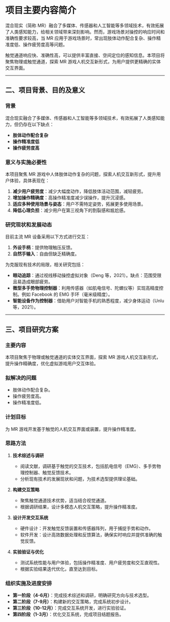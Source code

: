 # 项目主要内容简介

混合现实（简称 MR）融合了多媒体、传感器和人工智能等多领域技术，有效拓展了人类感知能力，给相关领域带来深刻影响。然而，游戏场景对操控的响应时间和准确性要求较高，当 MR 应用于游戏场景时，常出现肢体动作配合复杂、操作精准度低、操作疲劳度高等问题。

触觉通道响应快、准确性高，可以提供丰富直接、空间定位的感知信息。本项目将聚焦物理或触觉通道，探索 MR 游戏人机交互新形式，为用户提供更精确的实体交互界面。

---

## 二、项目背景、目的及意义

### 背景
混合现实融合了多媒体、传感器和人工智能等多领域技术，有效拓展了人类感知能力，但仍存在以下缺点：
- **肢体动作配合复杂**
- **操作精准度低**
- **操作疲劳度高**

### 意义与实施必要性
本项目聚焦 MR 游戏中人体肢体动作复杂的问题，探索人机交互新形式，提升用户体验，具体表现在：
1. **减少用户疲劳度**：减少大幅度动作，降低肢体活动范围，减轻疲劳。
2. **增加操作精确度**：高操作精准度减少误操作，提升沉浸感。
3. **适应多种使用场景与姿态**：用户不需特定姿势，拓展更多使用场景。
4. **降低心理负担**：减少用户在第三视角下的割裂感和尴尬感。

### 研究现状和发展动态
目前主流 MR 设备采用以下方式进行交互：
1. **外设手柄**：提供物理触压反馈。
2. **自然手输入**：自由但缺乏精确度。

为克服现有技术的局限，相关研究包括：
- **眼动追踪**：通过视线移动操控虚拟对象（Deng 等，2021）。缺点：范围受限且易造成眼部疲劳。
- **微型多手势物理控制器**：利用传感器（如肌电信号、陀螺仪等）实现高精度控制。例如 Facebook 的 EMG 手环（毫米级精度）。
- **智能设备作为控制器**：借助用户对智能手机的熟悉程度，减少身体运动（Unlu 等，2021）。

---

## 三、项目研究方案

### 主要内容
本项目聚焦于物理或触觉通道的实体交互界面，探索 MR 游戏人机交互新形式，提升操作精确度，优化虚拟游戏用户交互体验。

### 拟解决的问题
- 肢体动作配合复杂。
- 操作疲劳度高。
- 操作精准度低。

### 计划目标
为 MR 游戏开发基于触觉的人机交互界面或装置，提升操作精准度。

### 思路方法
1. **技术综述与调研**  
   - 阅读文献，调研基于触觉的交互技术，包括肌电信号（EMG）、多手势物理控制器、触觉反馈技术。
   - 分析现有技术的发展现状和问题，为技术选型提供理论基础。

2. **构建交互策略**  
   - 聚焦触觉通道技术优势，适当结合视觉通道。
   - 根据调研结果，设计多模态人机交互策略，提升操作精准度。

3. **设计开发交互系统**  
   - 硬件设计：开发触觉反馈装置和传感器阵列，用于捕捉手势和动作。
   - 软件开发：设计高效数据处理和反馈算法，确保实时响应并提供准确的触觉反馈。

4. **实验验证与优化**  
   - 测试系统性能与用户体验，包括操作精准度、用户疲劳度和交互直观性。
   - 根据实验结果迭代优化，直至达到目标。

### 组织实施及进度安排
- **第一阶段（4-6月）**：完成技术综述和调研，明确研究方向与技术选型。
- **第二阶段（7-9月）**：构建新的交互策略，完成系统初步设计。
- **第三阶段（10-12月）**：完成交互系统开发，进行实验验证。
- **第四阶段（1-3月）**：优化交互系统，完成项目结题报告。
